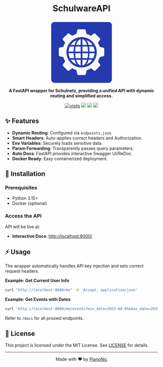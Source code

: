 # <p align="center">SchulwareAPI</p>
<p align="center">
  <img src="./assets/schulwareapi_logo.png" width="200" alt="SchulwareAPI Logo">
</p>
<p align="center">
  <strong>A FastAPI wrapper for Schulnetz, providing a unified API with dynamic routing and simplified access.</strong>
</p>
<p align="center">
  <a href="https://github.com/PianoNic/SchulwareAPI"><img src="https://badgetrack.pianonic.ch/badge?tag=schulware-api&label=visits&color=243aae&style=flat" alt="visits"/></a>
  <a href="https://github.com/PianoNic/SchulwareAPI/blob/main/LICENSE"><img src="https://img.shields.io/github/license/PianoNic/SchulwareAPI?color=243aae"/></a>
  <a href="https://github.com/PianoNic/SchulwareAPI/releases"><img src="https://img.shields.io/github/v/release/PianoNic/SchulwareAPI?include_prereleases&color=243aae&label=Latest%20Release"/></a>
  <a href="#-installation"><img src="https://img.shields.io/badge/Selfhost-Instructions-243aae.svg"/></a>
</p>

## ✨ Features
- **Dynamic Routing**: Configured via `endpoints.json`.
- **Smart Headers**: Auto-applies correct headers and Authorization.
- **Env Variables**: Securely loads sensitive data.
- **Param Forwarding**: Transparently passes query parameters.
- **Auto Docs**: FastAPI provides interactive Swagger UI/ReDoc.
- **Docker Ready**: Easy containerized deployment.

## 🚀 Installation

### Prerequisites
- Python 3.15+
- Docker (optional)

### Access the API
API will be live at:
- **Interactive Docs**: [http://localhost:8000/](http://localhost:8000/)


## ⚡ Usage
The wrapper automatically handles API key injection and sets correct request headers.

**Example: Get Current User Info**
```bash
curl "http://localhost:8000/me" -H 'Accept: application/json'
```

**Example: Get Events with Dates**
```bash
curl "http://localhost:8000/me/events?min_date=2025-08-05&max_date=2025-08-06" -H 'Accept: application/json'
```

Refer to `/docs` for all proxied endpoints.

## 📜 License
This project is licensed under the MIT License. See [LICENSE](LICENSE) for details.

---
<p align="center">Made with ❤️ by <a href="https://github.com/PianoNic">PianoNic</a></p>

